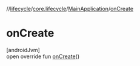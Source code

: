 //[lifecycle](../../../index.md)/[core.lifecycle](../index.md)/[MainApplication](index.md)/[onCreate](on-create.md)

# onCreate

[androidJvm]\
open override fun [onCreate](on-create.md)()
